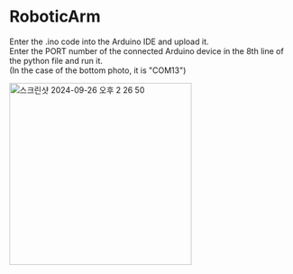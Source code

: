 # RoboticArm

Enter the .ino code into the Arduino IDE and upload it. <br>
Enter the PORT number of the connected Arduino device in the 8th line of the python file and run it.<br>
(In the case of the bottom photo, it is "COM13")

<img width="323" alt="스크린샷 2024-09-26 오후 2 26 50" src="https://github.com/user-attachments/assets/ca2c4a26-6c03-4003-8854-a0deba46a3c3">


